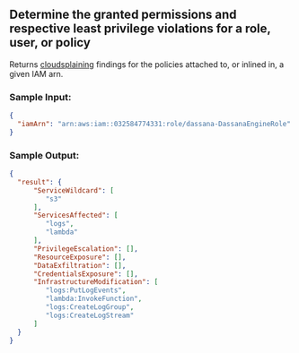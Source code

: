 ## Determine the granted permissions and respective least privilege violations for a role, user, or policy

Returns [cloudsplaining](https://github.com/salesforce/cloudsplaining) findings for the policies attached to, or inlined in, a given IAM arn.

### Sample Input:
```json
{
  "iamArn": "arn:aws:iam::032584774331:role/dassana-DassanaEngineRole"
}
```

### Sample Output:
```json
{
  "result": {
      "ServiceWildcard": [
         "s3"
      ],
      "ServicesAffected": [
         "logs",
         "lambda"
      ],
      "PrivilegeEscalation": [],
      "ResourceExposure": [],
      "DataExfiltration": [],
      "CredentialsExposure": [],
      "InfrastructureModification": [
         "logs:PutLogEvents",
         "lambda:InvokeFunction",
         "logs:CreateLogGroup",
         "logs:CreateLogStream"
      ]
  }
}
```
